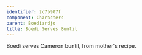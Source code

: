```yaml
---
identifier: 2c7b907f
component: Characters
parent: Boediardjo 
title: Boedi Serves Buntil
---
```

Boedi serves Cameron buntil, from mother's recipe.
